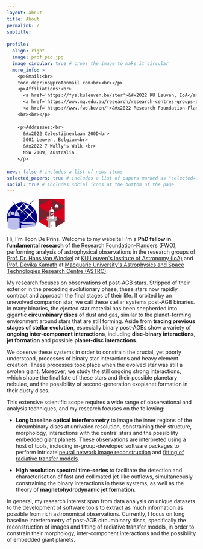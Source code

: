 ```yaml
---
layout: about
title: About
permalink: /
subtitle:

profile:
  align: right
  image: prof_pic.jpg
  image_circular: true # crops the image to make it circular
  more_info: >
    <p>Email:<br>
    toon.deprins@protonmail.com<br><br></p>
    <p>Affiliations:<br>
      <a href='https://fys.kuleuven.be/ster'>&#x2022 KU Leuven, IoA</a><br>
      <a href='https://www.mq.edu.au/research/research-centres-groups-and-facilities/centres/astrophysics-and-space-technologies'>&#x2022 Macquarie University, ASTRC</a><br>
      <a href='https://www.fwo.be/en/'>&#x2022 Research Foundation-Flanders </a>
    <br><br></p>

    <p>Addresses:<br>
      &#x2022 Celestijnenlaan 200D<br> 
      3001 Leuven, Belgium<br>
      &#x2022 7 Wally's Walk <br>
      NSW 2109, Australia
    </p>

news: false # includes a list of news items
selected_papers: true # includes a list of papers marked as "selected={true}"
social: true # includes social icons at the bottom of the page
---
```


<style>
/* HTML/CSS pseudo-element after main body to add background image*/
body::after {
  content: "";
  background: url('../assets/img/cover_phd.jpg');
  background-size:cover;
  background-repeat:no-repeat;
  opacity: 0.3;
  background-position: 50% 0;
  top: 0;
  left: 0;
  bottom: 0;
  right: 0;
  position: absolute;
  z-index: -1;
}
</style>

<p allign="middle">
  <img src="../assets/img/ivs_logo.png" width="80" />
  <img src="../assets/img/macquarie_logo.png" width="70" /> 
</p>


Hi, I'm Toon De Prins. Welcome to my website! I'm a **PhD fellow in fundamental research** of the [Research Foundation-Flanders (FWO)](https://www.fwo.be/en/), performing analysis of astrophysical observations in the research groups of [Prof. Dr. Hans Van Winckel](https://scholar.google.be/citations?user=XF-c7_IAAAAJ&hl=nl) at [KU Leuven's Institute of Astronomy (IoA)](https://fys.kuleuven.be/ster) and [Prof. Devika Kamath](https://scholar.google.com.au/citations?user=RXjUr1IAAAAJ&hl=en) at [Macquarie University's Astrophysics and Space Technologies Research Centre (ASTRC)](https://www.mq.edu.au/research/research-centres-groups-and-facilities/centres/astrophysics-and-space-technologies).

My research focuses on observations of post-AGB stars. Stripped of their exterior in the preceding evolutionary phase, these stars now rapidly contract and approach the final stages of their life. If orbited by an unevolved companion star, we call these stellar systems post-AGB binaries. In many binaries, the ejected star material has been shepherded into gigantic **circumbinary discs** of dust and gas, similar to the planet-forming environment around stars that are still forming. Aside from **tracing previous stages of stellar evolution**, especially binary post-AGBs show a variety of **ongoing inter-component interactions**, including **disc-binary interactions**, **jet formation** and possible **planet-disc interactions**.

We observe these systems in order to constrain the crucial, yet poorly understood, processes of binary star interactions and heavy element creation. These processes took place when the evolved star was still a swolen giant. Moreover, we study the still ongoing strong interactions, which shape the final fate of these stars and their possible planetary nebulae, and the possibility of second-generation exoplanet formation in their dusty discs.

This extensive scientific scope requires a wide range of observational and analysis techniques, and my research focuses on the following:

- **Long baseline optical interferometry** to image the inner regions of the circumbinary discs at unrivaled resolution, constraining their structure, morphology, interactions with the central stars and the possibility embedded giant planets. These observations are interpreted using a host of tools, including in-group-developed software packages to perform intricate [neural network image reconstruction](https://github.com/DePrinsT/organic) and [fitting of radiative transfer models](https://github.com/DePrinsT/distroi).

- **High resolution spectral time-series** to facilitate the detection and characterisation of fast and collimated jet-like outflows, simultaneously constraining the binary interactions in these systems, as well as the theory of **magnetohydrodynamic jet formation**.

In general, my research interest span from data analysis on unique datasets to the development of software tools to extract as much information as possible from rich astronomical observations. Currently, I focus on long baseline interferometry of post-AGB circumbinary discs, specifically the reconstruction of images and fitting of radiative transfer models, in order to constrain their morphology, inter-component interactions and the possibility of embedded giant planets.

